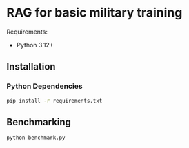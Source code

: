 # RAG for basic military training

Requirements:
- Python 3.12+

## Installation

### Python Dependencies

```bash
pip install -r requirements.txt
```

## Benchmarking

```bash
python benchmark.py
```
